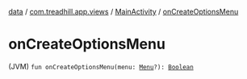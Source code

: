 [data](../../index.md) / [com.treadhill.app.views](../index.md) / [MainActivity](index.md) / [onCreateOptionsMenu](./on-create-options-menu.md)

# onCreateOptionsMenu

(JVM) `fun onCreateOptionsMenu(menu: `[`Menu`](https://developer.android.com/reference/android/view/Menu.html)`?): `[`Boolean`](https://kotlinlang.org/api/latest/jvm/stdlib/kotlin/-boolean/index.html)